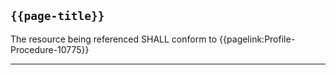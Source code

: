 ## `{{page-title}}`

The resource being referenced SHALL conform to {{pagelink:Profile-Procedure-10775}}

---